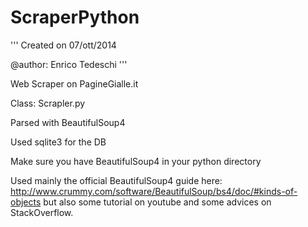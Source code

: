 ScraperPython
==============
'''
Created on 07/ott/2014

@author: Enrico Tedeschi
'''

Web Scraper on PagineGialle.it

Class: Scrapler.py

Parsed with BeautifulSoup4

Used sqlite3 for the DB

Make sure you have BeautifulSoup4 in your python directory

Used mainly the official BeautifulSoup4 guide here: http://www.crummy.com/software/BeautifulSoup/bs4/doc/#kinds-of-objects
but also some tutorial on youtube and some advices on StackOverflow.
